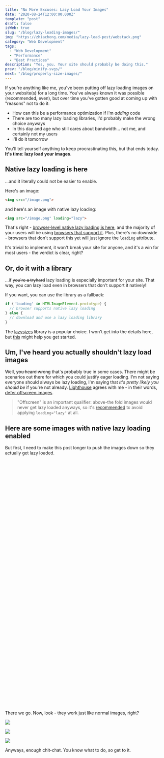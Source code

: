 ```yaml
---
title: "No More Excuses: Lazy Load Your Images"
date: "2020-08-24T12:00:00.000Z"
template: "post"
draft: false
isWeb: true
slug: "/blog/lazy-loading-images/"
img: "https://zhiachong.com/media/lazy-load-post/webstack.png"
category: "Web Development"
tags:
  - "Web Development"
  - "Performance"
  - "Best Practices"
description: "Yes, you. Your site should probably be doing this."
prev: "/blog/minify-svgs/"
next: "/blog/properly-size-images/"
---
```


If you're anything like me, you've been putting off lazy loading images on your website(s) for a long time. You've always known it was possible (recommended, even), but over time you've gotten good at coming up with "reasons" not to do it:

- How can this be a performance optimization if I'm *adding* code
- There are too many lazy loading libraries, I'd probably make the wrong choice anyways
- In this day and age who still cares about bandwidth... not me, and certainly not my users
- I'll do it tomorrow

You'll tell yourself anything to keep procrastinating this, but that ends today. **It's time: lazy load your images.**

## Native lazy loading is here

...and it literally could not be easier to enable.

Here's an image:

```html
<img src="/image.png">
```

and here's an image with native lazy loading:

```html
<img src="/image.png" loading="lazy">
```

That's right - [browser-level native lazy loading is here](https://web.dev/native-lazy-loading/), and the majority of your users will be using [browsers that support it](https://caniuse.com/#feat=loading-lazy-attr). Plus, there's no downside - browsers that don't support this yet will just ignore the `loading` attribute.

It's trivial to implement, it won't break your site for anyone, and it's a win for most users - the verdict is clear, right?


## Or, do it with a library

...if ~~you're a tryhard~~ lazy loading is especially important for your site. That way, you can lazy load even in browsers that don't support it natively!

If you want, you can use the library as a fallback:

```js
if ('loading' in HTMLImageElement.prototype) {
  // browser supports native lazy loading
} else {
  // download and use a lazy loading library
}
```

The [lazysizes](https://github.com/aFarkas/lazysizes) library is a popular choice. I won't get into the details here, but [this](https://web.dev/native-lazy-loading/#how-do-i-handle-browsers-that-don't-yet-support-native-lazy-loading) might help you get started.


## Um, I've heard you actually shouldn't lazy load images

Well, ~~you heard wrong~~ that's probably true in some cases. There might be scenarios out there for which you could justify eager loading. I'm not saying everyone should always be lazy loading, I'm saying that *it's pretty likely you should be* if you're not already. [Lighthouse](https://developers.google.com/web/tools/lighthouse) agrees with me - in their words, [defer offscreen images](https://web.dev/offscreen-images/).

> "Offscreen" is an important qualifier: above-the fold images would never get lazy loaded anyways, so it's [recommended](https://web.dev/native-lazy-loading/#is-there-a-downside-to-lazy-loading-images-that-are-within-the-device-viewport) to avoid applying `loading="lazy"` at all.


## Here are some images with native lazy loading enabled

But first, I need to make this post longer to push the images down so they actually get lazy loaded.

<div style="height: 800px;"></div>

There we go. Now, look - they work just like normal images, right?

![](./media-link/lazy-load-post/webstack.png)

![](./media-link/lazy-load-post/macbook.png)

![](./media-link/lazy-load-post/programming.png)

Anyways, enough chit-chat. You know what to do, so get to it.
